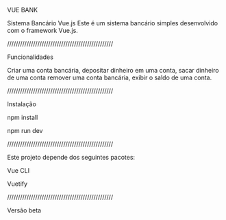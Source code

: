 VUE BANK


Sistema Bancário Vue.js Este é um sistema bancário simples desenvolvido com o framework Vue.js.

/////////////////////////////////////////////////

Funcionalidades

Criar uma conta bancária, depositar dinheiro em uma conta, sacar dinheiro de uma conta remover uma conta bancária, exibir o saldo de uma conta.

/////////////////////////////////////////////////

Instalação

npm install 

npm run dev

/////////////////////////////////////////////////

Este projeto depende dos seguintes pacotes:

Vue CLI	

Vuetify

/////////////////////////////////////////////////

Versão beta
